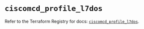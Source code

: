 # `ciscomcd_profile_l7dos`

Refer to the Terraform Registry for docs: [`ciscomcd_profile_l7dos`](https://registry.terraform.io/providers/ciscodevnet/ciscomcd/25.9.1/docs/resources/profile_l7dos).
